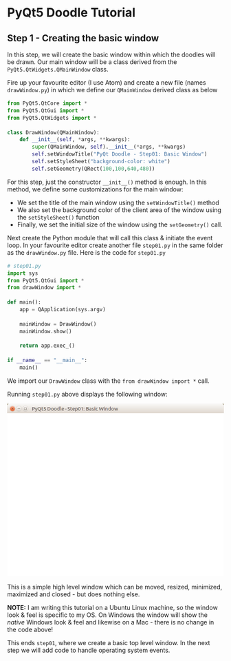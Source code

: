# PyQt5 Doodle Tutorial

## Step 1 - Creating the basic window
In this step, we will create the basic window within which the doodles will be drawn. Our main window will be a class derived from the `PyQt5.QtWidgets.QMainWindow` class.

Fire up your favourite editor (I use Atom) and create a new file (names `drawWindow.py`) in which we define our `QMainWindow` derived class as below

```python
from PyQt5.QtCore import *
from PyQt5.QtGui import *
from PyQt5.QtWidgets import *

class DrawWindow(QMainWindow):
    def __init__(self, *args, **kwargs):
        super(QMainWindow, self).__init__(*args, **kwargs)
        self.setWindowTitle("PyQt Doodle - Step01: Basic Window")
        self.setStyleSheet("background-color: white")
        self.setGeometry(QRect(100,100,640,480))

```

For this step, just the constructor `__init__()` method is enough. In this method, we define some customizations for the main window:
- We set the title of the main window using the `setWindowTitle()` method
- We also set the background color of the client area of the window using the `setStyleSheet()` function
- Finally, we set the initial size of the window using the `setGeometry()` call.

Next create the Python module that will call this class & initiate the event loop. In your favourite editor create another file `step01.py` in the same folder as the `drawWindow.py` file. Here is the code for `step01.py`

```python
# step01.py
import sys
from PyQt5.QtGui import *
from drawWindow import *

def main():
    app = QApplication(sys.argv)

    mainWindow = DrawWindow()
    mainWindow.show()

    return app.exec_()

if __name__ == "__main__":
    main()
```
We import our `DrawWindow` class with the `from drawWindow import *` call.

Running `step01.py` above displays the following window:

![Step01](./images/Step01.png)

This is a simple high level window which can be moved, resized, minimized, maximized and closed - but does nothing else.

__NOTE:__ I am writing this tutorial on a Ubuntu Linux machine, so the window look & feel is specific to my OS. On Windows the window will show the _native_ Windows look & feel and likewise on a Mac - there is no change in the code above!

This ends `step01`, where we create a basic top level window. In the next step we will add code to handle operating system events.
